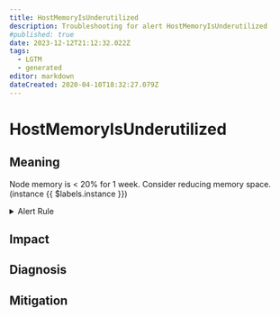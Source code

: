 ```yaml
---
title: HostMemoryIsUnderutilized
description: Troubleshooting for alert HostMemoryIsUnderutilized
#published: true
date: 2023-12-12T21:12:32.022Z
tags: 
  - LGTM
  - generated
editor: markdown
dateCreated: 2020-04-10T18:32:27.079Z
---
```


# HostMemoryIsUnderutilized

## Meaning
[//]: # "Short paragraph that explains what the alert means"
Node memory is < 20% for 1 week. Consider reducing memory space. (instance {{ $labels.instance }})

<details>
  <summary>Alert Rule</summary>

{{% rule "host-and-hardware/node-exporter.yml" "HostMemoryIsUnderutilized" %}}

<!-- Rule when generated

```yaml
alert: HostMemoryIsUnderutilized
expr: (100 - (avg_over_time(node_memory_MemAvailable_bytes[30m]) / node_memory_MemTotal_bytes * 100) < 20) * on(instance) group_left (nodename) node_uname_info{nodename=~".+"}
for: 1w
labels:
    severity: info
annotations:
    summary: Host Memory is underutilized (instance {{ $labels.instance }})
    description: |-
        Node memory is < 20% for 1 week. Consider reducing memory space. (instance {{ $labels.instance }})
          VALUE = {{ $value }}
          LABELS = {{ $labels }}
    runbook: https://github.com/srerun/prometheus-alerts/blob/main/content/runbooks/node-exporter/HostMemoryIsUnderutilized.md

```

-->

</details>


## Impact
[//]: # "What could / will happen if the alert is not addressed"



## Diagnosis
[//]: # "Steps to take to identify the cause of the problem"



## Mitigation
[//]: # "The steps necessary to resolve the alert"
